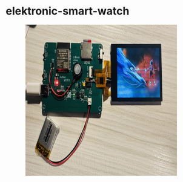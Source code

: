 # elektronic-smart-watch



<div align=center>
	<img src="https://github.com/myry07/2.8inch-video-player/blob/main/04.Fotos/pcb1.jpg" width="400" height="400">
</div>